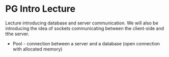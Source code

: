 # PG Intro Lecture

Lecture introducing database and server communication. We will also be introducing the idea of sockets communicating between the client-side and tthe server.

* Pool - connection between a server and a database (open connection with allocated memory)